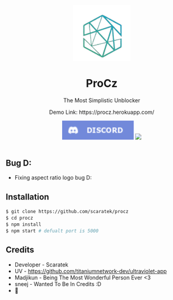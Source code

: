 <div align="center">
<img width="150px" src="/Screenshot_2023-02-02_2.02.10_PM-removebg-preview.png">
</div>

<h1 align="center">ProCz</h1>
<p align="center">The Most Simplistic Unblocker</p>
<p align="center">Demo Link: https://procz.herokuapp.com/</p>
<div align="center">
<a href="https://discord.gg/JawyTs5zsh"><img height="50px" src="https://raw.githubusercontent.com/Chromium-Workshop/.github/main/profile/Discord-7289DA.png"><img></a>
<a href="https://www.buymeacoffee.com/scarat3k"><img src="https://img.buymeacoffee.com/button-api/?text=Buy me a coffee&emoji=&slug=scarat3k&button_colour=f8beec&font_colour=000000&font_family=Cookie&outline_colour=000000&coffee_colour=FFDD00" height="50px"/></a>
</div>
<br>

## Bug D:
- Fixing aspect ratio logo bug D:

## Installation
```bash
$ git clone https://github.com/scaratek/procz
$ cd procz
$ npm install
$ npm start # defualt port is 5000
```

## Credits
- Developer - Scaratek
- UV - https://github.com/titaniumnetwork-dev/ultraviolet-app
- Madjikun - Being The Most Wonderful Person Ever <3
- sneej - Wanted To Be In Credits :D
- 🦞
